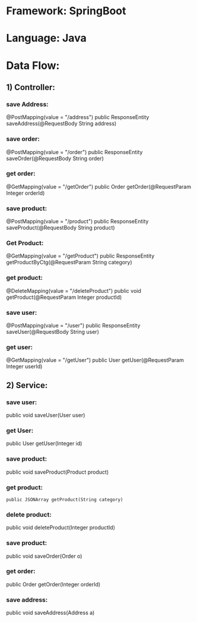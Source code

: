 # Framework: SpringBoot
# Language: Java

# Data Flow:
## 1) Controller: 
### save Address: 
 @PostMapping(value = "/address")
    public ResponseEntity<String> saveAddress(@RequestBody String address)
                
### save order: 
 @PostMapping(value = "/order")
    public ResponseEntity<String> saveOrder(@RequestBody String order)
                             
### get order:  
 @GetMapping(value = "/getOrder")
    public Order getOrder(@RequestParam Integer orderId)
                  
### save product: 
 @PostMapping(value = "/product")
    public ResponseEntity<String> saveProduct(@RequestBody String product)
                  
### Get Product: 
 @GetMapping(value = "/getProduct")
    public ResponseEntity getProductByCtg(@RequestParam String category)

### get product:  
 @DeleteMapping(value = "/deleteProduct")
    public void getProduct(@RequestParam Integer productId)

### save user:
 @PostMapping(value = "/user")
    public ResponseEntity<String> saveUser(@RequestBody String user)

### get user: 
 @GetMapping(value = "/getUser")
    public User getUser(@RequestParam Integer userId)
 
 
 ## 2) Service:
 
 ### save user:
  public void saveUser(User user)
 
 ### get User:
  public User getUser(Integer id)
 
 
### save product:
  public void saveProduct(Product product)
 
 ### get product:
    public JSONArray getProduct(String category)
 
 ### delete product:
   public void deleteProduct(Integer productId)
 
 ### save product:
  public void saveOrder(Order o)
 
 ### get order:
   public Order getOrder(Integer orderId)
 
 ### save address:
  public void saveAddress(Address a)
 
 


                        

